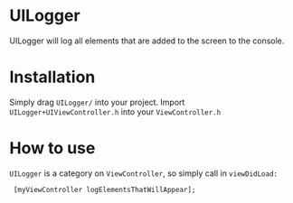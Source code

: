 # UILogger

UILogger will log all elements that are added to the screen to the console. 

# Installation

Simply drag `UILogger/` into your project. Import `UILogger+UIViewController.h` into your `ViewController.h`

# How to use

`UILogger` is a category on `ViewController`, so simply call in `viewDidLoad:` 
```
 [myViewController logElementsThatWillAppear];
```

